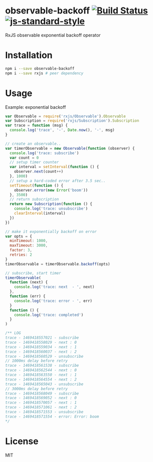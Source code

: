 # observable-backoff [![Build Status](https://travis-ci.org/tjmehta/observable-backoff.svg?branch=master)](https://travis-ci.org/tjmehta/observable-backoff) [![js-standard-style](https://img.shields.io/badge/code%20style-standard-brightgreen.svg?style=flat)](http://standardjs.com/)
RxJS observable exponential backoff operator

# Installation
```bash
npm i --save observable-backoff
npm i --save rxjs # peer dependency
```

# Usage
Example: exponential backoff
```js
var Observable = require('rxjs/Observable').Observable
var Subscription = require('rxjs/Subscription').Subscription
var trace = function (msg) {
  console.log('trace', '-', Date.now(), '-', msg)
}

// create an observable..
var timerObservable = new Observable(function (observer) {
  console.log('trace: subscribe')
  var count = 0
  // setup timer counter
  var interval = setInterval(function () {
    observer.next(count++)
  }, 1000)
  // setup a hard-coded error after 3.5 sec..
  setTimeout(function () {
    observer.error(new Error('boom'))
  }, 3500)
  // return subscription
  return new Subscription(function () {
    console.log('trace: unsubscribe')
    clearInterval(interval)
  })
})

// make it exponentially backoff on error
var opts = {
  minTimeout: 1000,
  maxTimeout: 3000,
  factor: 3,
  retries: 2
}
timerObservable = timerObservable.backoff(opts)

// subscribe, start timer
timerObservable(
  function (next) {
    console.log('trace: next  - ', next)
  },
  function (err) {
    console.log('trace: error - ', err)
  }
  function () {
    console.log('trace: completed')
  }
)

/** LOG
trace - 1469418557021 - subscribe
trace - 1469418558029 - next : 0
trace - 1469418559034 - next : 1
trace - 1469418560037 - next : 2
trace - 1469418560529 - unsubscribe
// 1000ms delay before retry
trace - 1469418561538 - subscribe
trace - 1469418562544 - next : 0
trace - 1469418563550 - next : 1
trace - 1469418564554 - next : 2
trace - 1469418565043 - unsubscribe
// 3000ms delay before retry
trace - 1469418568049 - subscribe
trace - 1469418569052 - next : 0
trace - 1469418570057 - next : 1
trace - 1469418571061 - next : 2
trace - 1469418571553 - unsubscribe
trace - 1469418571554 - error: Error: boom
*/
```

# License
MIT